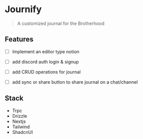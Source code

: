 # Journify
> A customized journal for the Brotherhood

## Features
- [ ] Implement an editor type notion
- [ ] add discord auth login & signup
- [ ] add CRUD operations for journal
- [ ] add sync or share button to share journal on a chat/channel


## Stack
- Trpc
- Drizzle
- Nextjs
- Tailwind
- ShadcnUI

